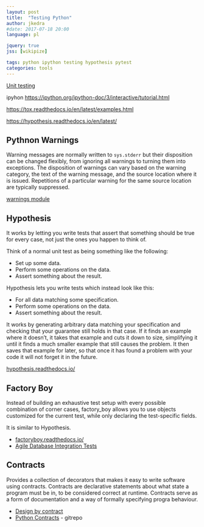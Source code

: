 ```yaml
---
layout: post
title:  "Testing Python"
author: jkedra
#date: 2017-07-18 20:00
language: pl

jquery: true
jss: [wikipize]

tags: python ipython testing hypothesis pytest
categories: tools
---
```


[Unit testing](we:)

ipyhon
https://ipython.org/ipython-doc/3/interactive/tutorial.html

https://tox.readthedocs.io/en/latest/examples.html

https://hypothesis.readthedocs.io/en/latest/

## Pythnon Warnings

Warning messages are normally written to `sys.stderr` but their disposition can
be changed flexibly, from ignoring all warnings to turning them into
exceptions. The disposition of warnings can vary based on the warning category,
the text of the warning message, and the source location where it is issued.
Repetitions of a particular warning for the same source location are typically
suppressed.

[warnings module](https://docs.python.org/3/library/warnings.html)

## Hypothesis

It works by letting you write tests that assert that something should be true
for every case, not just the ones you happen to think of.

Think of a normal unit test as being something like the following:

* Set up some data.
* Perform some operations on the data.
* Assert something about the result.

Hypothesis lets you write tests which instead look like this:

* For all data matching some specification.
* Perform some operations on the data.
* Assert something about the result.

It works by generating arbitrary data matching your specification and checking
that your guarantee still holds in that case. If it finds an example where it
doesn’t, it takes that example and cuts it down to size, simplifying it until
it finds a much smaller example that still causes the problem. It then saves
that example for later, so that once it has found a problem with your code it
will not forget it in the future.

[hypothesis.readthedocs.io/](https://hypothesis.readthedocs.io/)

## Factory Boy

Instead of building an exhaustive test setup with every possible combination of
corner cases, factory_boy allows you to use objects customized for the current
test, while only declaring the test-specific fields.

It is similar to Hypothesis.

* [factoryboy.readthedocs.io/](https://factoryboy.readthedocs.io/)
* [Agile Database Integration Tests](https://medium.com/@vittorio.camisa/agile-database-integration-tests-with-python-sqlalchemy-and-factory-boy-6824e8fe33a1)


## Contracts

Provides a collection of decorators that makes it easy to write
software using contracts. Contracts are declarative statements about
what state a program must be in, to be considered correct at runtime.
Contracts serve as a form of documentation and a way of formally
specifying progra behaviour.

* [Design by contract](we:)
* [Python Contracts](https://github.com/deadpixi/contracts) - gitrepo


